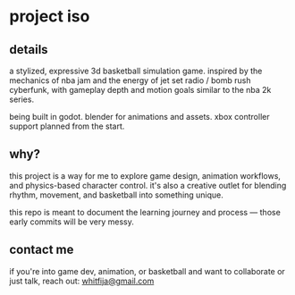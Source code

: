 # project iso

## details  
a stylized, expressive 3d basketball simulation game. inspired by the mechanics of nba jam and the energy of jet set radio / bomb rush cyberfunk, with gameplay depth and motion goals similar to the nba 2k series.

being built in godot. blender for animations and assets. xbox controller support planned from the start.

## why?  
this project is a way for me to explore game design, animation workflows, and physics-based character control. it's also a creative outlet for blending rhythm, movement, and basketball into something unique.

this repo is meant to document the learning journey and process — those early commits will be very messy.

## contact me  
if you're into game dev, animation, or basketball and want to collaborate or just talk, reach out: whitfija@gmail.com

